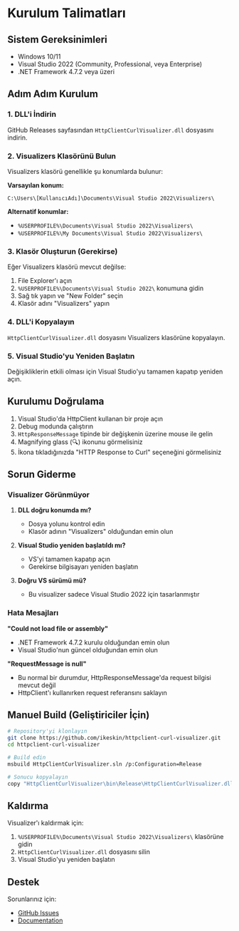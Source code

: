 # Kurulum Talimatları

## Sistem Gereksinimleri

- Windows 10/11
- Visual Studio 2022 (Community, Professional, veya Enterprise)
- .NET Framework 4.7.2 veya üzeri

## Adım Adım Kurulum

### 1. DLL'i İndirin

GitHub Releases sayfasından `HttpClientCurlVisualizer.dll` dosyasını indirin.

### 2. Visualizers Klasörünü Bulun

Visualizers klasörü genellikle şu konumlarda bulunur:

**Varsayılan konum:**
```
C:\Users\[KullanıcıAdı]\Documents\Visual Studio 2022\Visualizers\
```

**Alternatif konumlar:**
- `%USERPROFILE%\Documents\Visual Studio 2022\Visualizers\`
- `%USERPROFILE%\My Documents\Visual Studio 2022\Visualizers\`

### 3. Klasör Oluşturun (Gerekirse)

Eğer Visualizers klasörü mevcut değilse:

1. File Explorer'ı açın
2. `%USERPROFILE%\Documents\Visual Studio 2022\` konumuna gidin
3. Sağ tık yapın ve "New Folder" seçin
4. Klasör adını "Visualizers" yapın

### 4. DLL'i Kopyalayın

`HttpClientCurlVisualizer.dll` dosyasını Visualizers klasörüne kopyalayın.

### 5. Visual Studio'yu Yeniden Başlatın

Değişikliklerin etkili olması için Visual Studio'yu tamamen kapatıp yeniden açın.

## Kurulumu Doğrulama

1. Visual Studio'da HttpClient kullanan bir proje açın
2. Debug modunda çalıştırın
3. `HttpResponseMessage` tipinde bir değişkenin üzerine mouse ile gelin
4. Magnifying glass (🔍) ikonunu görmelisiniz
5. İkona tıkladığınızda "HTTP Response to Curl" seçeneğini görmelisiniz

## Sorun Giderme

### Visualizer Görünmüyor

1. **DLL doğru konumda mı?**
   - Dosya yolunu kontrol edin
   - Klasör adının "Visualizers" olduğundan emin olun

2. **Visual Studio yeniden başlatıldı mı?**
   - VS'yi tamamen kapatıp açın
   - Gerekirse bilgisayarı yeniden başlatın

3. **Doğru VS sürümü mü?**
   - Bu visualizer sadece Visual Studio 2022 için tasarlanmıştır

### Hata Mesajları

**"Could not load file or assembly"**
- .NET Framework 4.7.2 kurulu olduğundan emin olun
- Visual Studio'nun güncel olduğundan emin olun

**"RequestMessage is null"**
- Bu normal bir durumdur, HttpResponseMessage'da request bilgisi mevcut değil
- HttpClient'ı kullanırken request referansını saklayın

## Manuel Build (Geliştiriciler İçin)

```bash
# Repository'yi klonlayın
git clone https://github.com/ikeskin/httpclient-curl-visualizer.git
cd httpclient-curl-visualizer

# Build edin
msbuild HttpClientCurlVisualizer.sln /p:Configuration=Release

# Sonucu kopyalayın
copy "HttpClientCurlVisualizer\bin\Release\HttpClientCurlVisualizer.dll" "%USERPROFILE%\Documents\Visual Studio 2022\Visualizers\"
```

## Kaldırma

Visualizer'ı kaldırmak için:

1. `%USERPROFILE%\Documents\Visual Studio 2022\Visualizers\` klasörüne gidin
2. `HttpClientCurlVisualizer.dll` dosyasını silin
3. Visual Studio'yu yeniden başlatın

## Destek

Sorunlarınız için:
- [GitHub Issues](https://github.com/ikeskin/httpclient-curl-visualizer/issues)
- [Documentation](https://github.com/ikeskin/httpclient-curl-visualizer/wiki)